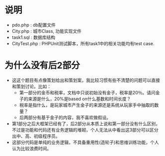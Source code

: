 说明
=======
* pdo.php      : db配置文件
* City.php     : 城市Class, 功能实现文件
* task1.sql    : 数据库结构
* CityTest.php : PHPUnit测试脚本，所有task1中的相关功能均有test case.

为什么没有后2部分
=======
* 这这个题目有点像策划给出和策划案，我比较习惯有些不清楚的问题可以直接和策划讨论。比如：
    * 第一部分的金币和税率，文档中只说初始没有金子，税率是20％。请问金子的来源是什么，20%是based on什么基数和时间长度？
    * 税率是指什么，是玩家城市产生金子的来源还是系统从玩家手中抽取的数量？
    * 后两部分有基于金子的内容，我不喜欢做假设。
* 第1部分之后大框架已经有了，后2部分从本质上说和第一部分没有什么区别，不过是功能和代码还有业务逻辑的堆砌，个人无法从中看出这3部分可以区分出中、高、初级程序员。
* 这部分代码是单纯的业务逻辑，不具备重用性(造轮子)和思维训练功能，个人认为比较浪费时间。

